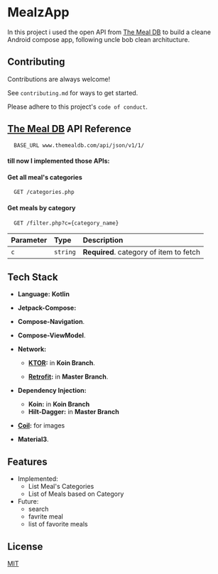 
# MealzApp

In this project i used the open API from [The Meal DB](https://www.themealdb.com/) to build a cleane Android compose app, following uncle bob clean architucture.




## Contributing

Contributions are always welcome!

See `contributing.md` for ways to get started.

Please adhere to this project's `code of conduct`.


## [The Meal DB](https://www.themealdb.com/) API   Reference


```
  BASE_URL www.themealdb.com/api/json/v1/1/

```

#### till now I implemented those APIs:
#### Get all meal's categories

```
  GET /categories.php
```

#### Get meals by category

```
  GET /filter.php?c={category_name}
```

| Parameter | Type     | Description                       |
| :-------- | :------- | :-------------------------------- |
| `c`      | `string` | **Required**. category of item to fetch |




## Tech Stack

- **Language:** **Kotlin**

- **Jetpack-Compose:**
- **Compose-Navigation**.
- **Compose-ViewModel**.

- **Network:**

    - **[KTOR](https://ktor.io/docs/welcome.html):** in **Koin Branch**.

    - **[Retrofit](https://github.com/square/retrofit):** in  **Master Branch**.


- **Dependency Injection:**

    - **Koin:** in **Koin Branch**
    - **Hilt-Dagger:** in **Master Branch**


- **[Coil](https://coil-kt.github.io/coil/compose/):** for images
- **Material3**.







## Features
- Implemented:
    - List Meal's Categories
    - List of Meals based on Category
- Future:
    - search
    - favrite meal
    - list of favorite meals



## License

[MIT](https://choosealicense.com/licenses/mit/)

